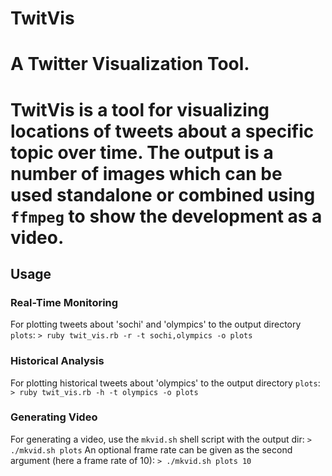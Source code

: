 # TwitVis
A Twitter Visualization Tool.
=============================
TwitVis is a tool for visualizing locations of tweets about a specific topic over time. The output is a number of images which can be used standalone or combined using `ffmpeg` to show the development as a video.
=============================
## Usage
### Real-Time Monitoring
For plotting tweets about 'sochi' and 'olympics' to the output directory `plots`:
`> ruby twit_vis.rb -r -t sochi,olympics -o plots`

### Historical Analysis
For plotting historical tweets about 'olympics' to the output directory `plots`:
`> ruby twit_vis.rb -h -t olympics -o plots`


### Generating Video
For generating a video, use the `mkvid.sh` shell script with the output dir:
`> ./mkvid.sh plots`
An optional frame rate can be given as the second argument (here a frame rate of 10):
`> ./mkvid.sh plots 10`